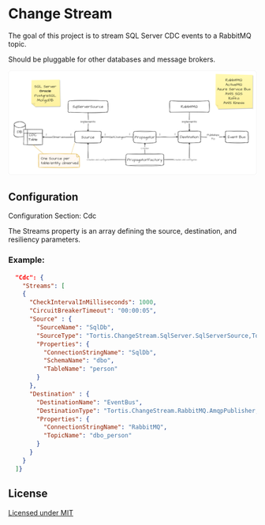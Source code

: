 # Change Stream

The goal of this project is to stream SQL Server CDC events to a RabbitMQ topic.

Should be pluggable for other databases and message brokers.

![diagram](change_stream.png)

## Configuration

Configuration Section: Cdc

The Streams property is an array defining the source, destination, and resiliency parameters.

### Example:

``` json
  "Cdc": {
    "Streams": [
    {
      "CheckIntervalInMilliseconds": 1000,
      "CircuitBreakerTimeout": "00:00:05",
      "Source" : {
        "SourceName": "SqlDb",
        "SourceType": "Tortis.ChangeStream.SqlServer.SqlServerSource,Tortis.ChangeStream.SqlServer",
        "Properties": {
          "ConnectionStringName": "SqlDb",
          "SchemaName": "dbo",
          "TableName": "person"
        }
      },
      "Destination" : {
        "DestinationName": "EventBus",
        "DestinationType": "Tortis.ChangeStream.RabbitMQ.AmqpPublisher,Tortis.ChangeStream.RabbitMQ",
        "Properties": {
          "ConnectionStringName": "RabbitMQ",
          "TopicName": "dbo_person"
        }
      }
    }
  ]}
```

## License
[Licensed under MIT](LICENSE)
